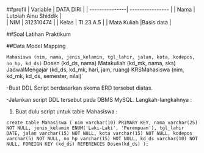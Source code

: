 

##profil
| Variable       |    DATA DIRI         |
| ---------------| ----------------     |
| Nama           | Lutpiah Ainu Shiddik |                                     
| NIM            | 312310474            |
| Kelas          | TI.23.A.5            |
| Mata Kuliah    |Basis data            |

##Soal Latihan Praktikum

##Data Model Mapping

`Mahasiswa (nim, nama, jenis_kelamin, tgl_lahir, jalan, kota, kodepos, no_hp, kd_ds)`
Dosen (kd_ds, nama)
Matakuliah (kd_mk, nama, sks)
JadwalMengajar (kd_ds, kd_mk, hari, jam, ruang)
KRSMahasiswa (nim, kd_mk, kd_ds, semester, nilai)`

-Buat DDL Script berdasarkan skema ERD tersebut diatas.

-Jalankan script DDL tersebut pada DBMS MySQL.
Langkah-langkahnya :

1. Buat dulu script untuk table Mahasiswa :

`create table Mahasiswa (
    nim varchar(10) PRIMARY KEY,
    nama varchar(25) NOT NULL,
    jenis_kelamin ENUM('Laki-Laki', 'Perempuan'),
    tgl_lahir DATE,
    jalan varchar(15) NOT NULL,
    kota varchar(15) NOT NULL,
    kodepos varchar(5) NOT NULL,
    no_hp varchar(15) NOT NULL,
    kd_ds varchar(10) NOT NULL,
    FOREIGN KEY (kd_ds) REFERENCES Dosen(kd_ds)
    );`
